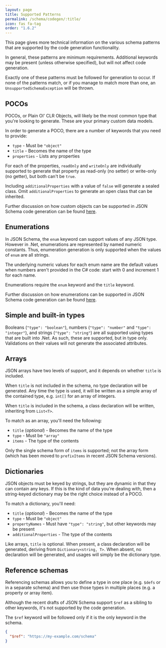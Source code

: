 ```yaml
---
layout: page
title: Supported Patterns
permalink: /schema/codegen/:title/
icon: fas fa-tag
order: "1.6.2"
---
```


This page gives more technical information on the various schema patterns that are supported by the code generation functionality.

In general, these patterns are minimum requirements.  Additional keywords may be present (unless otherwise specified), but will not affect code generation.

Exactly one of these patterns must be followed for generation to occur.  If none of the patterns match, or if you manage to match more than one, an `UnsupportedSchemaException` will be thrown.

## POCOs

POCOs, or Plain Ol' CLR Objects, will likely be the most common type that you're looking to generate.  These are your primary custom data models.

In order to generate a POCO, there are a number of keywords that you need to provide:

- `type` - Must be `"object"`
- `title` - Becomes the name of the type
- `properties` - Lists any properties

For each of the properties, `readOnly` and `writeOnly` are individually supported to generate that property as read-only (no setter) or write-only (no getter), but both can't be `true`.

Including `additionalProperties` with a value of `false` will generate a sealed class.  Omit `additionalProperties` to generate an open class that can be inherited.

Further discussion on how custom objects can be supported in JSON Schema code generation can be found [here](https://github.com/json-schema-org/vocab-idl/issues/46).

## Enumerations

In JSON Schema, the `enum` keyword can support values of any JSON type.  However in .Net, enumerations are represented by named numeric constants.  Thus, enumeration generation is only supported when the values of `enum` are all strings.

The underlying numeric values for each enum name are the default values when numbers aren't provided in the C# code: start with 0 and increment 1 for each name.

Enumerations require the `enum` keyword and the `title` keyword.

Further discussion on how enumerations can be supported in JSON Schema code generation can be found [here](https://github.com/json-schema-org/vocab-idl/issues/43).

## Simple and built-in types

Booleans (`"type": "boolean"`), numbers (`"type": "number"` and `"type": "integer"`), and strings (`"type": "string"`) are all supported using types that are built into .Net.  As such, these are supported, but in type only.  Validations on their values will not generate the associated attributes.

## Arrays

JSON arrays have two levels of support, and it depends on whether `title` is included.

When `title` is not included in the schema, no type declaration will be generated.  Any time the type is used, it will be written as a simple array of the contained type, e.g. `int[]` for an array of integers.

When `title` is included in the schema, a class declaration will be written, inheriting from `List<T>`.

To match as an array, you'll need the following:

- `title` (_optional_) - Becomes the name of the type
- `type` - Must be `"array"`
- `items` - The type of the contents

Only the single schema form of `items` is supported; not the array form (which has been moved to `prefixItems` in recent JSON Schema versions).

## Dictionaries

JSON objects must be keyed by strings, but they are dynamic in that they can contain any keys.  If this is the kind of data you're dealing with, then a string-keyed dictionary may be the right choice instead of a POCO.

To match a dictionary, you'll need:

- `title` (_optional_) - Becomes the name of the type
- `type` - Must be `"object"`
- `propertyNames` - Must have `"type": "string"`, but other keywords may be present
- `additionalProperties` - The type of the contents

Like arrays, `title` is optional.  When present, a class declaration will be generated, deriving from `Dictionary<string, T>`.  When absent, no declaration will be generated, and usages will simply be the dictionary type.

## Reference schemas

Referencing schemas allows you to define a type in one place (e.g. `$defs` or in a separate schema) and then use those types in multiple places (e.g. a property or array item).

Although the recent drafts of JSON Schema support `$ref` as a sibling to other keywords, it's not supported by the code generation.

The `$ref` keyword will be followed only if it is the only keyword in the schema.

```json
{
  "$ref": "https://my-example.com/schema"
}
```

